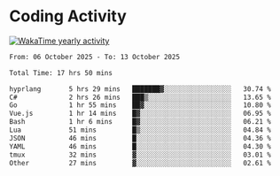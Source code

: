 # Coding Activity

[![WakaTime yearly activity](https://wakatime.com/share/@140030/163ffd53-d8ae-42da-ba63-07bbf952cb75.svg)](https://wakatime.com/@140030)

<!--START_SECTION:wakaweekly-->

```txt
From: 06 October 2025 - To: 13 October 2025

Total Time: 17 hrs 50 mins

hyprlang       5 hrs 29 mins   ███████▓░░░░░░░░░░░░░░░░░   30.74 %
C#             2 hrs 26 mins   ███▒░░░░░░░░░░░░░░░░░░░░░   13.65 %
Go             1 hr 55 mins    ██▓░░░░░░░░░░░░░░░░░░░░░░   10.80 %
Vue.js         1 hr 14 mins    █▓░░░░░░░░░░░░░░░░░░░░░░░   06.95 %
Bash           1 hr 6 mins     █▓░░░░░░░░░░░░░░░░░░░░░░░   06.21 %
Lua            51 mins         █▒░░░░░░░░░░░░░░░░░░░░░░░   04.84 %
JSON           46 mins         █░░░░░░░░░░░░░░░░░░░░░░░░   04.36 %
YAML           46 mins         █░░░░░░░░░░░░░░░░░░░░░░░░   04.30 %
tmux           32 mins         ▓░░░░░░░░░░░░░░░░░░░░░░░░   03.01 %
Other          27 mins         ▓░░░░░░░░░░░░░░░░░░░░░░░░   02.61 %
```

<!--END_SECTION:wakaweekly-->